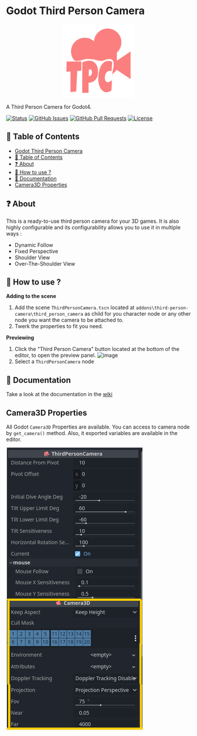 # Godot Third Person Camera

<p align="center">
  <a href="https://godotengine.org">
	<img src="TPC-doc-assets/ThirdPersonCamera.svg" width="200" alt="Godot third person camera icon">
  </a>
</p>


A Third Person Camera for Godot4.

[![Status](https://img.shields.io/badge/status-active-success.svg)](Status)
[![GitHub Issues](https://img.shields.io/github/issues/JeanKouss/godot-third-person-camera)](https://github.com/JeanKouss/godot-third-person-camera/issues)
[![GitHub Pull Requests](https://img.shields.io/github/issues-pr/JeanKouss/godot-third-person-camera)](https://github.com/JeanKouss/godot-third-person-camera/pulls)
[![License](https://img.shields.io/badge/license-MIT-blue.svg)](/LICENSE)

## 📝 Table of Contents

- [Godot Third Person Camera](#godot-third-person-camera)
- [📝 Table of Contents](#-table-of-contents)
- [❓ About](#-about)
- [🧤 How to use ?](#how-to-use)
- [📖 Documentation](#documentation)
- [Camera3D Properties](#camera3d-properties)

## ❓ About<a id = "about"></a>

This is a ready-to-use third person camera for your 3D games. It is also highly configurable and its configurability allows you to use it in multiple ways :
- Dynamic Follow
- Fixed Perspective
- Shoulder View
- Over-The-Shoulder View

## 🧤 How to use ?<a id = "how-to-use"></a>

**Adding to the scene**

1. Add the scene `ThirdPersonCamera.tscn` located at `addons\third-person-camera\third_person_camera` as child for you character node or any other node you want the camera to be attached to.
2. Twerk the properties to fit you need.

**Previewing**

1. Click the "Third Person Camera" button located at the bottom of the editor, to open the preview panel. 
![image](https://github.com/user-attachments/assets/cd6a51f0-908a-499b-865f-7cc2fe0ea424)
2. Select a `ThirdPersonCamera` node

## 📖 Documentation <a id = "documentation"></a>

Take a look at the documentation in the [wiki](https://github.com/JeanKouss/godot-third-person-camera/wiki#-documentation)

## Camera3D Properties

All Godot `Camera3D` Properties are available. You can access to camera node by `get_camera()` method. Also, it exported variables are available in the editor.

![Camera3D properties image](./TPC-doc-assets/doc/inspector.png)

